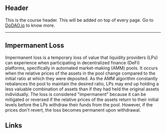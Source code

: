 ## Header
This is the course header. This will be added on top of every page. Go to [DoDAO.io](https://www.dodao.io) to know more.

---

## Impermanent Loss
 
Impermanent loss is a temporary loss of value that liquidity providers (LPs) can experience when participating in decentralized finance (DeFi) platforms, specifically in automated market-making (AMM) pools. It occurs when the relative prices of the assets in the pool change compared to the initial ratio at which they were deposited. As the AMM algorithm constantly rebalances the pool to maintain the desired ratio, LPs may end up holding a less valuable combination of assets than if they had held the original assets individually. The loss is considered "impermanent" because it can be mitigated or reversed if the relative prices of the assets return to their initial levels before the LPs withdraw their funds from the pool. However, if the prices don't revert, the loss becomes permanent upon withdrawal.

## Links




